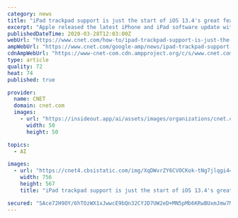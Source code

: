 ```yaml
---
category: news
title: "iPad trackpad support is just the start of iOS 13.4's great features"
excerpt: "Apple released the latest iPhone and iPad software update with iOS 13.4 and iPadOS 13.4. It adds new features that let you use the trackpad to control the iPad, share iCloud files and make new Memoji,"
publishedDateTime: 2020-03-28T12:03:00Z
webUrl: "https://www.cnet.com/how-to/ipad-trackpad-support-is-just-the-start-of-ios-13-4s-great-features/"
ampWebUrl: "https://www.cnet.com/google-amp/news/ipad-trackpad-support-is-just-the-start-of-ios-13-4s-great-features/"
cdnAmpWebUrl: "https://www-cnet-com.cdn.ampproject.org/c/s/www.cnet.com/google-amp/news/ipad-trackpad-support-is-just-the-start-of-ios-13-4s-great-features/"
type: article
quality: 72
heat: 74
published: true

provider:
  name: CNET
  domain: cnet.com
  images:
    - url: "https://insideout.app/ai/assets/images/organizations/cnet.com-50x50.jpg"
      width: 50
      height: 50

topics:
  - AI

images:
  - url: "https://cnet4.cbsistatic.com/img/XqDWvrZY6CVOCKok-tNg7jlqgi4=/756x567/2019/09/19/58acf163-3d55-4bdb-8353-4fc0dd83527d/memoji-stickers.jpg"
    width: 756
    height: 567
    title: "iPad trackpad support is just the start of iOS 13.4's great features"

secured: "SAce72H9OY/6hTOzWX1xJwwcE9bQn32CYJD7UW2eD+MN5pMb6KRwBUxmJmw7MvhwcSQJhOvhSf5tReQJMvVqjvXnmGhXXViIfZTj12ZOUE53fHdG7UVunnEeuHzxOQ5qHE4P/Bsvz97QLg1L4pq977xLKndSDa1cNZ3LmpqkKag2rjrAMcQB8hdvMXJp24kdIdtmRpwtcyMCeo5vGB5BVPK+FQV9d9aklmxreIl0tZJTETYJiknhgIIFvv50iaYQyhqk2pMF6y0utDDICTd3dV4mxKXkvvq7vXy4FLf18zKDVwIEfpRSCI+Pc6HmkzDx;ykPvBab7KCF+vD+f5V4SCg=="
---
```


